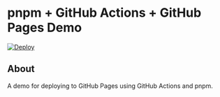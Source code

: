 # pnpm + GitHub Actions + GitHub Pages Demo

[![Deploy](https://github.com/drumath2237/pnpm-ghactions-ghpages-demo/actions/workflows/deploy.yml/badge.svg)](https://github.com/drumath2237/pnpm-ghactions-ghpages-demo/actions/workflows/deploy.yml)

## About

A demo for deploying to GitHub Pages using GitHub Actions and pnpm.
